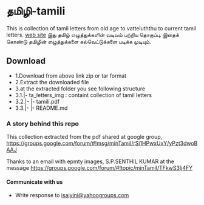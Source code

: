 ﻿# தமிழி-tamili
This is collection of tamil letters from old age to vatteluththu to current tamil letters. [web site](https://thanithamizhakarathikalanjiyam.github.io/tamili/) இது தமிழ் எழுத்துக்களின் வடிவம் பற்றிய தொகுப்பு. இதைக் கொண்டு தமிழின் எழுத்துக்களை கல்வெட்டுக்களை படிக்க முடியும்.

## Download

- 1.Download from above link zip or tar format
- 2.Extract the downloaded file
- 3.at the extracted folder you see following structure
- 3.1.|- ta_letters_img : containt collection of tamil letters
- 3.2.|- |- tamili.pdf 
- 3.3.|- |- README.md

### A story behind this repo

This collection extracted from the pdf shared at google group, https://groups.google.com/forum/#!msg/minTamil/rSi1HPwxUxY/yPzt3dwoBAAJ

Thanks to an email with epmty images, S.P.SENTHIL KUMAR at the message https://groups.google.com/forum/#!topic/minTamil/TFkwS3Ij4FY

#### Communicate with us

- Write response to isaiyini@yahoogroups.com
   


